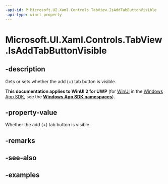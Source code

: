 ```yaml
---
-api-id: P:Microsoft.UI.Xaml.Controls.TabView.IsAddTabButtonVisible
-api-type: winrt property
---
```


# Microsoft.UI.Xaml.Controls.TabView.IsAddTabButtonVisible

<!--
public bool IsAddTabButtonVisible { get; set; }
-->

## -description

Gets or sets whether the add (+) tab button is visible. 

**This documentation applies to WinUI 2 for UWP** (for [WinUI](/windows/apps/winui/winui3/) in the [Windows App SDK](/windows/apps/windows-app-sdk/), see the **[Windows App SDK namespaces](/windows/windows-app-sdk/api/winrt/)**).

## -property-value

Whether the add (+) tab button is visible. 

## -remarks

## -see-also

## -examples

